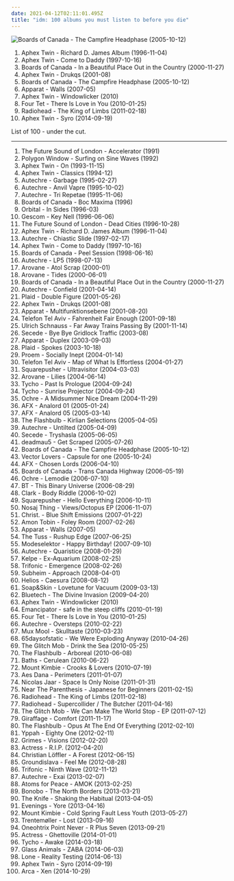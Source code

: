 ```yaml
---
date: 2021-04-12T02:11:01.495Z
title: "idm: 100 albums you must listen to before you die"
---
```

![Boards of Canada - The Campfire Headphase (2005-10-12)](http://coverartarchive.org/release/46448c2f-dbf1-49eb-a07a-ab9cb8d4ad4f/9818690351-500.jpg "Boards of Canada - The Campfire Headphase (2005-10-12)")
<ol class="albums">
<li data-cover="https://img.discogs.com/PwJSdezghAFKP4Bo53Xwx2T_LW0=/fit-in/600x594/filters:strip_icc():format(jpeg):mode_rgb():quality(90)/discogs-images/R-567865-1567010804-1922.jpeg.jpg" data-tags="idm, electronic" role="button">Aphex Twin - Richard D. James Album (1996-11-04)</li>
<li data-cover="http://coverartarchive.org/release/32ad4a8c-cd44-3637-ac39-3479d7be8fb2/19702223299-500.jpg" data-tags="electronic, idm" role="button">Aphex Twin - Come to Daddy (1997-10-16)</li>
<li data-cover="http://coverartarchive.org/release/c5121f79-d6a3-4a07-876f-180f8bfe76d8/8866382616-500.jpg" data-tags="idm, ambient, electronic" role="button">Boards of Canada - In a Beautiful Place Out in the Country (2000-11-27)</li>
<li data-cover="http://coverartarchive.org/release/a3a96dde-8af3-3622-a936-4ac3af501e1d/9517970099-500.jpg" data-tags="idm, electronic" role="button">Aphex Twin - Drukqs (2001-08)</li>
<li data-cover="http://coverartarchive.org/release/46448c2f-dbf1-49eb-a07a-ab9cb8d4ad4f/9818690351-500.jpg" data-tags="ambient, electronic" role="button">Boards of Canada - The Campfire Headphase (2005-10-12)</li>
<li data-cover="https://via.placeholder.com/450" data-tags="idm, electronica" role="button">Apparat - Walls (2007-05)</li>
<li data-cover="https://img.discogs.com/0ldZPAyteJHU9oLD-amTVAIxXvE=/fit-in/531x467/filters:strip_icc():format(jpeg):mode_rgb():quality(90)/discogs-images/R-166064-1183274518.jpeg.jpg" data-tags="idm, electronic" role="button">Aphex Twin - Windowlicker (2010)</li>
<li data-cover="http://coverartarchive.org/release/8b2abdde-9acb-44dd-84de-42592224123a/21122160818-500.jpg" data-tags="idm, electronic" role="button">Four Tet - There Is Love in You (2010-01-25)</li>
<li data-cover="http://coverartarchive.org/release/5c545925-f48c-3d5b-b448-23a25f9ec048/5554295701-500.jpg" data-tags="electronic, experimental, alternative" role="button">Radiohead - The King of Limbs (2011-02-18)</li>
<li data-cover="http://coverartarchive.org/release/3a039fd3-634f-4691-bf0d-091d852d272a/8119962414-500.jpg" data-tags="idm" role="button">Aphex Twin - Syro (2014-09-19)</li>
</ol>
List of 100 - under the cut.
<!-- more -->

_________________

<ol class="albums">
<li data-cover="https://img.discogs.com/8rFyleKW1Fx0UuFJ7Pq1FTLVHg0=/fit-in/600x600/filters:strip_icc():format(jpeg):mode_rgb():quality(90)/discogs-images/R-61778-1411211779-6669.jpeg.jpg" data-tags="electronic" role="button">
The Future Sound of London - Accelerator (1991)
</li>
<li data-cover="http://coverartarchive.org/release/2b20bd11-00d2-4800-baa0-d2eb05486f09/6937494644-500.jpg" data-tags="idm" role="button">
Polygon Window - Surfing on Sine Waves (1992)
</li>
<li data-cover="http://coverartarchive.org/release/e33730ce-6791-4e2e-aa4d-9b190ec39fdb/2575518065-500.jpg" data-tags="idm" role="button">
Aphex Twin - On (1993-11-15)
</li>
<li data-cover="https://via.placeholder.com/450" data-tags="idm" role="button">
Aphex Twin - Classics (1994-12)
</li>
<li data-cover="http://coverartarchive.org/release/49e04615-eb8d-3a81-af8e-402496a33d19/4819179308-500.jpg" data-tags="idm, electronic, ambient" role="button">
Autechre - Garbage (1995-02-27)
</li>
<li data-cover="https://img.discogs.com/xbDnd1s1Cv1ovJzUYRIubS-Pvq0=/fit-in/600x600/filters:strip_icc():format(jpeg):mode_rgb():quality(90)/discogs-images/R-28692-1234359237.jpeg.jpg" data-tags="idm" role="button">
Autechre - Anvil Vapre (1995-10-02)
</li>
<li data-cover="http://coverartarchive.org/release/b8c015c8-2418-3e11-b71f-f9e391d94f6e/16619973353-500.jpg" data-tags="idm" role="button">
Autechre - Tri Repetae (1995-11-06)
</li>
<li data-cover="http://coverartarchive.org/release/e42d0f12-ff31-46a2-aa45-ffa99712f392/8102384247-500.jpg" data-tags="ambient, idm" role="button">
Boards of Canada - Boc Maxima (1996)
</li>
<li data-cover="https://img.discogs.com/MB7s4Pyk2PsJc95Z_yTqNIz703k=/fit-in/600x589/filters:strip_icc():format(jpeg):mode_rgb():quality(90)/discogs-images/R-31772-1366733878-7061.jpeg.jpg" data-tags="electronic" role="button">
Orbital - In Sides (1996-03)
</li>
<li data-cover="http://coverartarchive.org/release/5e16c41e-9608-4921-a0f2-03838ac87d83/2513940088-500.jpg" data-tags="idm" role="button">
Gescom - Key Nell (1996-06-06)
</li>
<li data-cover="http://coverartarchive.org/release/e267198d-b8bd-32ac-a499-e1aad8d4293f/15335315457-500.jpg" data-tags="electronic" role="button">
The Future Sound of London - Dead Cities (1996-10-28)
</li>
<li data-cover="https://img.discogs.com/PwJSdezghAFKP4Bo53Xwx2T_LW0=/fit-in/600x594/filters:strip_icc():format(jpeg):mode_rgb():quality(90)/discogs-images/R-567865-1567010804-1922.jpeg.jpg" data-tags="idm, electronic" role="button">
Aphex Twin - Richard D. James Album (1996-11-04)
</li>
<li data-cover="http://coverartarchive.org/release/e382e9a2-8637-4781-a29b-3dac5c991899/3760547066-500.jpg" data-tags="idm" role="button">
Autechre - Chiastic Slide (1997-02-17)
</li>
<li data-cover="http://coverartarchive.org/release/32ad4a8c-cd44-3637-ac39-3479d7be8fb2/19702223299-500.jpg" data-tags="electronic, idm" role="button">
Aphex Twin - Come to Daddy (1997-10-16)
</li>
<li data-cover="http://coverartarchive.org/release/0709c446-e190-4dce-b469-908e51267770/4058092546-500.jpg" data-tags="electronica, idm, boards of canada, electronic, downtempo" role="button">
Boards of Canada - Peel Session (1998-06-16)
</li>
<li data-cover="https://img.discogs.com/0oIYINpXweVGwt6dcz9KtgWweoQ=/fit-in/600x588/filters:strip_icc():format(jpeg):mode_rgb():quality(90)/discogs-images/R-30811-1491675470-7519.jpeg.jpg" data-tags="idm" role="button">
Autechre - LP5 (1998-07-13)
</li>
<li data-cover="http://coverartarchive.org/release/4d03ebe7-5232-45d7-9959-cf7e29376e2a/3226483176-500.jpg" data-tags="idm" role="button">
Arovane - Atol Scrap (2000-01)
</li>
<li data-cover="http://coverartarchive.org/release/5a749354-b840-4f1e-b05b-fb83799712ff/3146287748-500.jpg" data-tags="idm" role="button">
Arovane - Tides (2000-06-01)
</li>
<li data-cover="http://coverartarchive.org/release/c5121f79-d6a3-4a07-876f-180f8bfe76d8/8866382616-500.jpg" data-tags="idm, ambient, electronic" role="button">
Boards of Canada - In a Beautiful Place Out in the Country (2000-11-27)
</li>
<li data-cover="http://coverartarchive.org/release/5c83d579-c302-30fa-93c5-1a2c7144bd3a/7890623689-500.jpg" data-tags="idm" role="button">
Autechre - Confield (2001-04-14)
</li>
<li data-cover="http://coverartarchive.org/release/768b1c76-6c1c-4720-9100-0cbece176269/6980557713-500.jpg" data-tags="electronic" role="button">
Plaid - Double Figure (2001-05-26)
</li>
<li data-cover="http://coverartarchive.org/release/a3a96dde-8af3-3622-a936-4ac3af501e1d/9517970099-500.jpg" data-tags="idm, electronic" role="button">
Aphex Twin - Drukqs (2001-08)
</li>
<li data-cover="http://coverartarchive.org/release/56aac611-e605-4401-bced-89f980fc3a10/11989247626-500.jpg" data-tags="idm, electronic" role="button">
Apparat - Multifunktionsebene (2001-08-20)
</li>
<li data-cover="http://coverartarchive.org/release/77b7f962-a391-4af6-a570-0e74159fcb1d/18808524977-500.jpg" data-tags="idm" role="button">
Telefon Tel Aviv - Fahrenheit Fair Enough (2001-09-18)
</li>
<li data-cover="https://img.discogs.com/fz2gCGNE1ZDPji-D3fcK8oKAzxQ=/fit-in/472x419/filters:strip_icc():format(jpeg):mode_rgb():quality(90)/discogs-images/R-1577550-1256586457.jpeg.jpg" data-tags="ambient, electronic" role="button">
Ulrich Schnauss - Far Away Trains Passing By (2001-11-14)
</li>
<li data-cover="http://coverartarchive.org/release/080639a6-91da-413e-92c5-93f568712f53/5815953470-500.jpg" data-tags="idm, ambient, electronic" role="button">
Secede - Bye Bye Gridlock Traffic (2003-08)
</li>
<li data-cover="http://coverartarchive.org/release/a99b7ed9-58ca-4f67-8e89-e2f05aac907e/3551340626-500.jpg" data-tags="idm, electronic" role="button">
Apparat - Duplex (2003-09-03)
</li>
<li data-cover="https://img.discogs.com/27FuOpQx6x6ynGYjGZ7jCw9emS8=/fit-in/400x404/filters:strip_icc():format(jpeg):mode_rgb():quality(90)/discogs-images/R-197766-001.jpg.jpg" data-tags="electronic, idm" role="button">
Plaid - Spokes (2003-10-18)
</li>
<li data-cover="http://coverartarchive.org/release/106bcd6a-97b6-405e-8cd2-91dcfeb37ffb/11124939055-500.jpg" data-tags="idm" role="button">
Proem - Socially Inept (2004-01-14)
</li>
<li data-cover="https://via.placeholder.com/450" data-tags="idm, electronic" role="button">
Telefon Tel Aviv - Map of What Is Effortless (2004-01-27)
</li>
<li data-cover="http://coverartarchive.org/release/426f0e00-b541-461d-9747-9d861ed75141/6923514210-500.jpg" data-tags="idm" role="button">
Squarepusher - Ultravisitor (2004-03-03)
</li>
<li data-cover="http://coverartarchive.org/release/8ddc1268-5d8c-4ef6-a15b-8c0d2a8f5456/5492614802-500.jpg" data-tags="ambient, idm" role="button">
Arovane - Lilies (2004-06-14)
</li>
<li data-cover="http://coverartarchive.org/release/fd01efd0-91ef-4a6a-832b-a4945c233cbf/11348812197-500.jpg" data-tags="electronic, ambient" role="button">
Tycho - Past Is Prologue (2004-09-24)
</li>
<li data-cover="http://coverartarchive.org/release/dde87d49-f100-40dc-bec3-8006175ab230/3404861634-500.jpg" data-tags="electronic" role="button">
Tycho - Sunrise Projector (2004-09-24)
</li>
<li data-cover="http://coverartarchive.org/release/05f1eb34-30a4-4348-b3d4-1f1a217dc881/2226589545-500.jpg" data-tags="idm, electronic" role="button">
Ochre - A Midsummer Nice Dream (2004-11-29)
</li>
<li data-cover="https://img.discogs.com/lsyG4vw3UWpE6UV-XCwqUiBGi70=/fit-in/500x356/filters:strip_icc():format(jpeg):mode_rgb():quality(90)/discogs-images/R-6620592-1423251240-6188.jpeg.jpg" data-tags="idm, electronic, acid, 00s" role="button">
AFX - Analord 01 (2005-01-24)
</li>
<li data-cover="http://coverartarchive.org/release/3c6b8279-a59b-40a5-a607-ad5dc1a684d0/10373912964-500.jpg" data-tags="electronic, acid, idm" role="button">
AFX - Analord 05 (2005-03-14)
</li>
<li data-cover="http://coverartarchive.org/release/9537e3a9-567f-445b-ad4c-145b282764de/6484407423-500.jpg" data-tags="idm" role="button">
The Flashbulb - Kirlian Selections (2005-04-05)
</li>
<li data-cover="http://coverartarchive.org/release/c5af15a6-a463-455d-9308-910b1f5b99f1/1990842142-500.jpg" data-tags="idm" role="button">
Autechre - Untilted (2005-04-09)
</li>
<li data-cover="http://coverartarchive.org/release/fe6ce1a1-a9d5-48b3-bc9d-4cd557954a33/11141493728-500.jpg" data-tags="ambient" role="button">
Secede - Tryshasla (2005-06-05)
</li>
<li data-cover="http://coverartarchive.org/release/3d07019d-3a22-3902-a9ee-da69fe228d70/6538061295-500.jpg" data-tags="house, electronic, breakbeat, downtempo" role="button">
deadmau5 - Get Scraped (2005-07-26)
</li>
<li data-cover="http://coverartarchive.org/release/46448c2f-dbf1-49eb-a07a-ab9cb8d4ad4f/9818690351-500.jpg" data-tags="ambient, electronic" role="button">
Boards of Canada - The Campfire Headphase (2005-10-12)
</li>
<li data-cover="http://coverartarchive.org/release/a8789c7e-d25c-45ae-8a36-ccdb26120444/3420071342-500.jpg" data-tags="idm" role="button">
Vector Lovers - Capsule for one (2005-10-24)
</li>
<li data-cover="http://coverartarchive.org/release/588c6bc0-7428-4753-8f6d-8e7a9320077a/2226497555-500.jpg" data-tags="idm, electronic" role="button">
AFX - Chosen Lords (2006-04-10)
</li>
<li data-cover="http://coverartarchive.org/release/760a9ad2-1468-373c-9e02-5748a34f89d1/8211061706-500.jpg" data-tags="electronic" role="button">
Boards of Canada - Trans Canada Highway (2006-05-19)
</li>
<li data-cover="http://coverartarchive.org/release/72a39b1b-d97f-425d-8c2c-8a4d894cb804/4467708993-500.jpg" data-tags="idm" role="button">
Ochre - Lemodie (2006-07-10)
</li>
<li data-cover="http://coverartarchive.org/release/adff4c98-9914-4715-a675-9b61de4bd294/11700606085-500.jpg" data-tags="ambient" role="button">
BT - This Binary Universe (2006-08-29)
</li>
<li data-cover="http://coverartarchive.org/release/be3ee5d2-98ff-46af-bf7f-b5aafc2dbcee/5303829713-500.jpg" data-tags="idm, electronic" role="button">
Clark - Body Riddle (2006-10-02)
</li>
<li data-cover="https://img.discogs.com/6um4N2hqgHzP_OrJWWvz6uPwieY=/fit-in/580x572/filters:strip_icc():format(jpeg):mode_rgb():quality(90)/discogs-images/R-767536-1156714289.jpeg.jpg" data-tags="electronic, idm" role="button">
Squarepusher - Hello Everything (2006-10-11)
</li>
<li data-cover="http://coverartarchive.org/release/278756b2-edfe-48b6-b282-c42cbd3e3a13/2013202913-500.jpg" data-tags="instrumental, experimental, idm, glitch-hop" role="button">
Nosaj Thing - Views/Octopus EP (2006-11-07)
</li>
<li data-cover="https://img.discogs.com/RyZjoS54hx_LQs6NjEcmsquUpjg=/fit-in/600x600/filters:strip_icc():format(jpeg):mode_rgb():quality(90)/discogs-images/R-17534146-1613998196-8031.jpeg.jpg" data-tags="idm" role="button">
Christ. - Blue Shift Emissions (2007-01-22)
</li>
<li data-cover="http://coverartarchive.org/release/7c42d81f-3a18-4739-94d9-af5eb66accbb/11240077077-500.jpg" data-tags="electronic, idm" role="button">
Amon Tobin - Foley Room (2007-02-26)
</li>
<li data-cover="https://via.placeholder.com/450" data-tags="idm, electronica" role="button">
Apparat - Walls (2007-05)
</li>
<li data-cover="http://coverartarchive.org/release/e1d2128c-436a-4584-95f5-07da18f3fba0/2573352078-500.jpg" data-tags="electronic, acid" role="button">
The Tuss - Rushup Edge (2007-06-25)
</li>
<li data-cover="http://coverartarchive.org/release/33570167-89d3-4084-bb4c-8a90cd0926de/16068681602-500.jpg" data-tags="electronic, idm, fun" role="button">
Modeselektor - Happy Birthday! (2007-09-10)
</li>
<li data-cover="http://coverartarchive.org/release/dd554851-acbd-31c8-8bf1-61a297e55fb7/3653298333-500.jpg" data-tags="idm" role="button">
Autechre - Quaristice (2008-01-29)
</li>
<li data-cover="https://img.discogs.com/20sDI-rlE2yF-R-yQSZ22PpvdBQ=/fit-in/600x595/filters:strip_icc():format(jpeg):mode_rgb():quality(90)/discogs-images/R-1212395-1522703728-2293.jpeg.jpg" data-tags="idm" role="button">
Kelpe - Ex-Aquarium (2008-02-25)
</li>
<li data-cover="http://coverartarchive.org/release/9a463b8a-c900-4385-8c90-0f2124dfd7b9/14794004592-500.jpg" data-tags="glitch" role="button">
Trifonic - Emergence (2008-02-26)
</li>
<li data-cover="https://img.discogs.com/IbMuPSU7awPxdRyUdt_Nl1rAHlg=/fit-in/600x543/filters:strip_icc():format(jpeg):mode_rgb():quality(90)/discogs-images/R-1225596-1329953361.jpeg.jpg" data-tags="ambient, downtempo" role="button">
Subheim - Approach (2008-04-01)
</li>
<li data-cover="http://coverartarchive.org/release/ca36b962-175b-468e-abe8-8b46d54f882b/4158600799-500.jpg" data-tags="ambient" role="button">
Helios - Caesura (2008-08-12)
</li>
<li data-cover="https://img.discogs.com/5ULMdii6V1Px_WEq_Gnq-FYTwV4=/fit-in/500x500/filters:strip_icc():format(jpeg):mode_rgb():quality(90)/discogs-images/R-1690134-1266618713.jpeg.jpg" data-tags="piano" role="button">
Soap&Skin - Lovetune for Vacuum (2009-03-13)
</li>
<li data-cover="http://coverartarchive.org/release/83a4fc0b-252e-4f81-9be5-cef614eec381/2247984246-500.jpg" data-tags="idm, mustget, labels - aleph zero records, aleph-zero, sonic fetish, cosmicwax, ambientimin" role="button">
Bluetech - The Divine Invasion (2009-04-20)
</li>
<li data-cover="https://img.discogs.com/0ldZPAyteJHU9oLD-amTVAIxXvE=/fit-in/531x467/filters:strip_icc():format(jpeg):mode_rgb():quality(90)/discogs-images/R-166064-1183274518.jpeg.jpg" data-tags="idm, electronic" role="button">
Aphex Twin - Windowlicker (2010)
</li>
<li data-cover="http://coverartarchive.org/release/47f2833f-f125-4a8c-8a10-a3fddf16c2b8/1772748552-500.jpg" data-tags="downtempo" role="button">
Emancipator - safe in the steep cliffs (2010-01-19)
</li>
<li data-cover="http://coverartarchive.org/release/8b2abdde-9acb-44dd-84de-42592224123a/21122160818-500.jpg" data-tags="idm, electronic" role="button">
Four Tet - There Is Love in You (2010-01-25)
</li>
<li data-cover="https://img.discogs.com/BeOJW2lLMm85jFxab4MCqNwSkfU=/fit-in/600x451/filters:strip_icc():format(jpeg):mode_rgb():quality(90)/discogs-images/R-2192232-1269004584.jpeg.jpg" data-tags="idm" role="button">
Autechre - Oversteps (2010-02-22)
</li>
<li data-cover="http://coverartarchive.org/release/12b9a59b-65ea-4098-a38d-c94aab4fc298/1040906016-500.jpg" data-tags="instrumental, electro, idm, listen more, checkout 2010" role="button">
Mux Mool - Skulltaste (2010-03-23)
</li>
<li data-cover="http://coverartarchive.org/release/248b104a-4865-41bc-9635-7f2edade8c9d/3248579787-500.jpg" data-tags="post-rock, electronic" role="button">
65daysofstatic - We Were Exploding Anyway (2010-04-26)
</li>
<li data-cover="http://coverartarchive.org/release/76e5d7ce-8051-4bb4-8aac-f248a4834114/18402662166-500.jpg" data-tags="glitch, electronic" role="button">
The Glitch Mob - Drink the Sea (2010-05-25)
</li>
<li data-cover="http://coverartarchive.org/release/6f0675eb-31db-4578-9235-6a7e8726d709/2330597280-500.jpg" data-tags="idm" role="button">
The Flashbulb - Arboreal (2010-06-08)
</li>
<li data-cover="http://coverartarchive.org/release/5ddd6650-d435-447d-8679-98a63ddaf637/3944000674-500.jpg" data-tags="electronic, downtempo, idm" role="button">
Baths - Cerulean (2010-06-22)
</li>
<li data-cover="http://coverartarchive.org/release/c90ec1ef-cdaf-3b2c-b8eb-a823514e1757/4644031052-500.jpg" data-tags="dubstep, ambient" role="button">
Mount Kimbie - Crooks & Lovers (2010-07-19)
</li>
<li data-cover="http://coverartarchive.org/release/c547c7b0-89e3-4cee-ab5b-bba5e84cf3a9/10423561471-500.jpg" data-tags="idm, ambient house, 7 out of 10, achieving interstellar travel through tapes" role="button">
Aes Dana - Perimeters (2011-01-07)
</li>
<li data-cover="http://coverartarchive.org/release/d2022e3f-c22f-45c9-a1ab-4b2094d65719/23945397989-500.jpg" data-tags="electronic, electronica, minimal" role="button">
Nicolas Jaar - Space Is Only Noise (2011-01-31)
</li>
<li data-cover="https://img.discogs.com/srw5tT6H7BgCU3k8Oj8crk1ct3M=/fit-in/500x500/filters:strip_icc():format(jpeg):mode_rgb():quality(90)/discogs-images/R-2691946-1296765846.jpeg.jpg" data-tags="classical, ambient, idm" role="button">
Near The Parenthesis - Japanese for Beginners (2011-02-15)
</li>
<li data-cover="http://coverartarchive.org/release/5c545925-f48c-3d5b-b448-23a25f9ec048/5554295701-500.jpg" data-tags="electronic, experimental, alternative" role="button">
Radiohead - The King of Limbs (2011-02-18)
</li>
<li data-cover="https://via.placeholder.com/450" data-tags="electronic rock" role="button">
Radiohead - Supercollider / The Butcher (2011-04-16)
</li>
<li data-cover="http://coverartarchive.org/release/6bc86b31-424a-48bc-8156-4d9656bb5f30/2751813457-500.jpg" data-tags="electronic, indie, idm, glitch, glitch mob" role="button">
The Glitch Mob - We Can Make The World Stop - EP (2011-07-12)
</li>
<li data-cover="http://coverartarchive.org/release/8d444b3e-9171-419f-8a28-594eb4202b9a/3738107049-500.jpg" data-tags="hip hop, ambient, idm, synth-pop" role="button">
Giraffage - Comfort (2011-11-17)
</li>
<li data-cover="http://coverartarchive.org/release/04388a4a-4861-4129-aed7-f72257a46215/27851840371-500.jpg" data-tags="idm" role="button">
The Flashbulb - Opus At The End Of Everything (2012-02-10)
</li>
<li data-cover="http://coverartarchive.org/release/477ae97f-9847-444c-8baa-b90455da1f67/4837907839-500.jpg" data-tags="ninja tune" role="button">
Yppah - Eighty One (2012-02-11)
</li>
<li data-cover="http://coverartarchive.org/release/e2541a4f-c91e-412e-837b-ce63cc8ea960/5391811873-500.jpg" data-tags="dream pop" role="button">
Grimes - Visions (2012-02-20)
</li>
<li data-cover="http://coverartarchive.org/release/07c78167-c6ce-4d20-8cc2-6fed53237181/6640690285-500.jpg" data-tags="idm, 10s" role="button">
Actress - R.I.P. (2012-04-20)
</li>
<li data-cover="http://coverartarchive.org/release/227c2635-f1c6-45e5-85d9-b5ed04c1a991/2260390817-500.jpg" data-tags="idm, 2012 favourite albums" role="button">
Christian Löffler - A Forest (2012-06-15)
</li>
<li data-cover="http://coverartarchive.org/release/5e7e2495-b424-4c11-bb65-7d5c9093878e/3537787498-500.jpg" data-tags="experimental, downtempo, idm, glitch-hop, title is imperative" role="button">
Groundislava - Feel Me (2012-08-28)
</li>
<li data-cover="http://coverartarchive.org/release/8bc920d5-b0e6-4982-8c63-9301140efd7d/3668346734-500.jpg" data-tags="glitch, idm" role="button">
Trifonic - Ninth Wave (2012-11-12)
</li>
<li data-cover="https://img.discogs.com/E6Y-5DkttPPcqUxEB8hFPRtNjcQ=/fit-in/600x597/filters:strip_icc():format(jpeg):mode_rgb():quality(90)/discogs-images/R-1054051-1276778144.jpeg.jpg" data-tags="idm" role="button">
Autechre - Exai (2013-02-07)
</li>
<li data-cover="https://img.discogs.com/LDZ4xPzGgrzq0VCslP4dBxvdrqE=/fit-in/598x598/filters:strip_icc():format(jpeg):mode_rgb():quality(90)/discogs-images/R-4298618-1361919180-9465.jpeg.jpg" data-tags="electronic" role="button">
Atoms for Peace - AMOK (2013-02-25)
</li>
<li data-cover="https://img.discogs.com/CQRfbzNYKpXll6yBUz1Ky6WKVjM=/fit-in/600x603/filters:strip_icc():format(jpeg):mode_rgb():quality(90)/discogs-images/R-4349387-1473869117-8469.jpeg.jpg" data-tags="downtempo" role="button">
Bonobo - The North Borders (2013-03-21)
</li>
<li data-cover="http://coverartarchive.org/release/0e53fb9f-88ae-47cd-961e-e19da29c3123/3786345065-500.jpg" data-tags="experimental, electronic, dark ambient" role="button">
The Knife - Shaking the Habitual (2013-04-05)
</li>
<li data-cover="http://coverartarchive.org/release/e25d9d7b-6660-486f-b30a-c7fe0e4d77cd/5742536528-500.jpg" data-tags="electronic, ambient, experimental, idm, chillwave" role="button">
Evenings - Yore (2013-04-16)
</li>
<li data-cover="http://coverartarchive.org/release/a4e031e1-42b0-4cd8-a909-b7089d04dd5a/4207663303-500.jpg" data-tags="electronica, dubstep, post-dubstep" role="button">
Mount Kimbie - Cold Spring Fault Less Youth (2013-05-27)
</li>
<li data-cover="http://coverartarchive.org/release/82c06148-49e1-4ea6-b3f0-d82003710407/5241081245-500.jpg" data-tags="electronic, experimental, indie rock, downtempo, new wave, downbeat, house, idm, deep house" role="button">
Trentemøller - Lost (2013-09-16)
</li>
<li data-cover="https://img.discogs.com/_17X3gO1kUCtordXcZf1SY67o1U=/fit-in/600x543/filters:strip_icc():format(jpeg):mode_rgb():quality(90)/discogs-images/R-4948955-1383656910-5443.jpeg.jpg" data-tags="vaporwave, electronic" role="button">
Oneohtrix Point Never - R Plus Seven (2013-09-21)
</li>
<li data-cover="http://coverartarchive.org/release/517341f6-7289-4817-be47-a81eea4d54f1/6401015519-500.jpg" data-tags="idm, electronic, ninja tune, vaporwave" role="button">
Actress - Ghettoville (2014-01-01)
</li>
<li data-cover="http://coverartarchive.org/release/0b2a9196-d842-4a2b-89ea-d77838789384/8490230955-500.jpg" data-tags="electronic, indie, instrumental, ambient, post-rock" role="button">
Tycho - Awake (2014-03-18)
</li>
<li data-cover="http://coverartarchive.org/release/25196cfe-3bb9-47ea-a70e-cf227c6cf17f/27544805167-500.jpg" data-tags="electronica" role="button">
Glass Animals - ZABA (2014-06-03)
</li>
<li data-cover="http://coverartarchive.org/release/49b0ee79-bebd-4a7d-8e40-ebf62e3153ed/7746818326-500.jpg" data-tags="idm, lone" role="button">
Lone - Reality Testing (2014-06-13)
</li>
<li data-cover="http://coverartarchive.org/release/3a039fd3-634f-4691-bf0d-091d852d272a/8119962414-500.jpg" data-tags="idm" role="button">
Aphex Twin - Syro (2014-09-19)
</li>
<li data-cover="http://coverartarchive.org/release/54471c6f-f3be-4c52-9868-6a253afc0185/11060604035-500.jpg" data-tags="experimental, idm, glitch" role="button">
Arca - Xen (2014-10-29)
</li>
</ol>